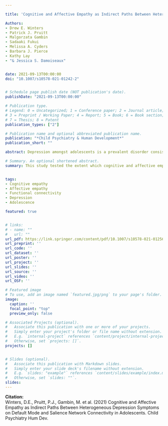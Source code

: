 ```yaml
---

title: 'Cognitive and Affective Empathy as Indirect Paths Between Heterogeneous Depression Symptoms on Default Mode and Salience Network Connectivity in Adolescents'

Authors: 
- Drew E. Winters
- Patrick J. Pruitt 
- Malgorzata Gambin
- Sadaaki Fukui
- Melissa A. Cyders 
- Barbara J. Pierce 
- Kathy Lay
- "& Jessica S. Damoiseaux"


date: 2021-09-13T00:00:00
doi: "10.1007/s10578-021-01242-2"


# Schedule page publish date (NOT publication's date).
publishDate: "2021-09-13T00:00:00"

# Publication type.
# Legend: 0 = Uncategorized; 1 = Conference paper; 2 = Journal article;
# 3 = Preprint / Working Paper; 4 = Report; 5 = Book; 6 = Book section;
# 7 = Thesis; 8 = Patent
publication_types: ["2"]

# Publication name and optional abbreviated publication name.
publication: "*Child Psychiatry & Human Development*"
publication_short: ""

abstract: Depression amongst adolescents is a prevalent disorder consisting of heterogeneous emotional and functional symptoms—often involving impairments in social domains such as empathy. Cognitive and affective components of empathy as well as their associated neural networks (default mode network for cognitive empathy and salience network for affective empathy) are affected by depression. Depression commonly onsets during adolescence, a critical period for brain development underlying empathy. However, the available research in this area conceptualizes depression as a homogenous construct, and thereby miss to represent the full spectrum of symptoms. The present study aims to extend previous literature by testing whether cognitive and affective empathy indirectly account for associations between brain network connectivity and heterogeneous depression symptoms in adolescents. Heterogeneous functional and emotional symptoms of depression were measured using the child depression inventory. Our results indicate that cognitive empathy mediates the association between default mode network functional connectivity and emotional symptoms of depression. More specifically, that adolescents with a stronger positive association between the default mode network and cognitive empathy show lower emotional depression symptoms. This finding highlights the importance of cognitive empathy in the relationship between brain function and depression symptoms, which may be an important consideration for existing models of depression in adolescents.

# Summary. An optional shortened abstract.
summary: This study tested the extent which cognitive and affective empathy accounted for the relationship between functional connectivity of adolescent brains and heterogenous depressive symptoms. 


tags:
- Cognitive empathy 
- Affective empathy 
- Functional connectivity 
- Depression 
- Adolescence

featured: true


# links:
# - name: ""
#   url: ""
url_pdf: https://link.springer.com/content/pdf/10.1007/s10578-021-01256-w.pdf
url_preprint: ''
url_code: ''
url_dataset: ''
url_poster: ''
url_project: ''
url_slides: ''
url_source: ''
url_video: ''
url_OSF: ''

# Featured image
# To use, add an image named `featured.jpg/png` to your page's folder. 
image:
  caption: ''
  focal_point: "top"
  preview_only: false

# Associated Projects (optional).
#   Associate this publication with one or more of your projects.
#   Simply enter your project's folder or file name without extension.
#   E.g. `internal-project` references `content/project/internal-project/index.md`.
#   Otherwise, set `projects: []`.
projects: []


# Slides (optional).
#   Associate this publication with Markdown slides.
#   Simply enter your slide deck's filename without extension.
#   E.g. `slides: "example"` references `content/slides/example/index.md`.
#   Otherwise, set `slides: ""`.
slides: 
---
```

**Citation:**  
Winters, D.E., Pruitt, P.J., Gambin, M. et al. (2021) Cognitive and Affective Empathy as Indirect Paths Between Heterogeneous Depression Symptoms on Default Mode and Salience Network Connectivity in Adolescents. Child Psychiatry Hum Dev. 









